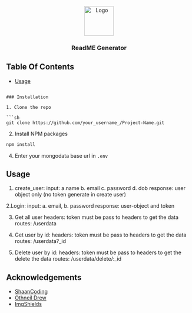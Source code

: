 <br/>
<p align="center">
  <a href="https://github.com/ShaanCoding/ReadME-Generator">
    <img src="images/logo.png" alt="Logo" width="80" height="80">
  </a>

  <h3 align="center">ReadME Generator</h3>

 

## Table Of Contents


* [Usage](#usage)


```

### Installation

1. Clone the repo

```sh
git clone https://github.com/your_username_/Project-Name.git
```

2. Install NPM packages

```sh
npm install
```

4. Enter your mongodata base url in `.env`

## Usage

1. create_user:
    input:
           a.name
           b. email
           c. password
           d. dob
     response: user object only
     (no token generate in create user)
     
 2.Login: 
         input:
           a. email,
           b. password
        response: user-object and token

3. Get all user
     headers: token must be pass to headers to get the data
     routes: /userdata

4. Get user by id:
     headers: token must be pass to headers to get the data
     routes: /userdata?_id

5. Delete user by id:
     headers: token must be pass to headers to get the delete the data
     routes: /userdata/delete/:_id





## Acknowledgements

* [ShaanCoding](https://github.com/ShaanCoding/)
* [Othneil Drew](https://github.com/othneildrew/Best-README-Template)
* [ImgShields](https://shields.io/)
